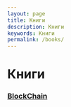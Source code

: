 ```yaml
---
layout: page
title: Книги
description: Книги
keywords: Книги
permalink: /books/
---
```


# Книги

### [BlockChain](/books/blockchain/)
